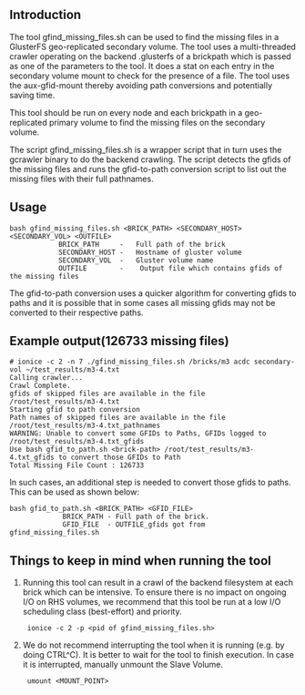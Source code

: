 ## Introduction

The tool gfind_missing_files.sh can be used to find the missing files in a
GlusterFS geo-replicated secondary volume. The tool uses a multi-threaded crawler
operating on the backend .glusterfs of a brickpath which is passed as one of
the parameters to the tool. It does a stat on each entry in the secondary volume
mount to check for the presence of a file. The tool uses the aux-gfid-mount
thereby avoiding path conversions and potentially saving time.

This tool should be run on every node and each brickpath in a geo-replicated
primary volume to find the missing files on the secondary volume.

The script gfind_missing_files.sh is a wrapper script that in turn uses the
gcrawler binary to do the backend crawling. The script detects the gfids of
the missing files and runs the gfid-to-path conversion script to list out the
missing files with their full pathnames.

## Usage

```console
bash gfind_missing_files.sh <BRICK_PATH> <SECONDARY_HOST> <SECONDARY_VOL> <OUTFILE>
            BRICK_PATH     -   Full path of the brick
            SECONDARY_HOST -   Hostname of gluster volume
            SECONDARY_VOL  -   Gluster volume name
            OUTFILE        -    Output file which contains gfids of the missing files
```

The gfid-to-path conversion uses a quicker algorithm for converting gfids to
paths and it is possible that in some cases all missing gfids may not be
converted to their respective paths.

## Example output(126733 missing files)

```console
# ionice -c 2 -n 7 ./gfind_missing_files.sh /bricks/m3 acdc secondary-vol ~/test_results/m3-4.txt
Calling crawler...
Crawl Complete.
gfids of skipped files are available in the file /root/test_results/m3-4.txt
Starting gfid to path conversion
Path names of skipped files are available in the file /root/test_results/m3-4.txt_pathnames
WARNING: Unable to convert some GFIDs to Paths, GFIDs logged to /root/test_results/m3-4.txt_gfids
Use bash gfid_to_path.sh <brick-path> /root/test_results/m3-4.txt_gfids to convert those GFIDs to Path
Total Missing File Count : 126733
```

In such cases, an additional step is needed to convert those gfids to paths.
This can be used as shown below:

```console
bash gfid_to_path.sh <BRICK_PATH> <GFID_FILE>
             BRICK_PATH - Full path of the brick.
             GFID_FILE  - OUTFILE_gfids got from gfind_missing_files.sh
```

## Things to keep in mind when running the tool

1.  Running this tool can result in a crawl of the backend filesystem at each
    brick which can be intensive. To ensure there is no impact on ongoing I/O on
    RHS volumes, we recommend that this tool be run at a low I/O scheduling class
    (best-effort) and priority.

         ionice -c 2 -p <pid of gfind_missing_files.sh>

2.  We do not recommend interrupting the tool when it is running
    (e.g. by doing CTRL^C). It is better to wait for the tool to finish
    execution. In case it is interrupted, manually unmount the Slave Volume.

         umount <MOUNT_POINT>
